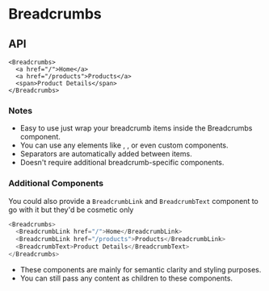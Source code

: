 # Breadcrumbs

## API

```tsx
<Breadcrumbs>
  <a href="/">Home</a>
  <a href="/products">Products</a>
  <span>Product Details</span>
</Breadcrumbs>
```

### Notes

- Easy to use just wrap your breadcrumb items inside the Breadcrumbs component.
- You can use any elements like <a>, <span>, or even custom components.
- Separators are automatically added between items.
- Doesn't require additional breadcrumb-specific components.

### Additional Components

You could also provide a `BreadcrumbLink` and `BreadcrumbText` component to go with it but they'd be cosmetic only

```ts
<Breadcrumbs>
  <BreadcrumbLink href="/">Home</BreadcrumbLink>
  <BreadcrumbLink href="/products">Products</BreadcrumbLink>
  <BreadcrumbText>Product Details</BreadcrumbText>
</Breadcrumbs>
```

- These components are mainly for semantic clarity and styling purposes.
- You can still pass any content as children to these components.
